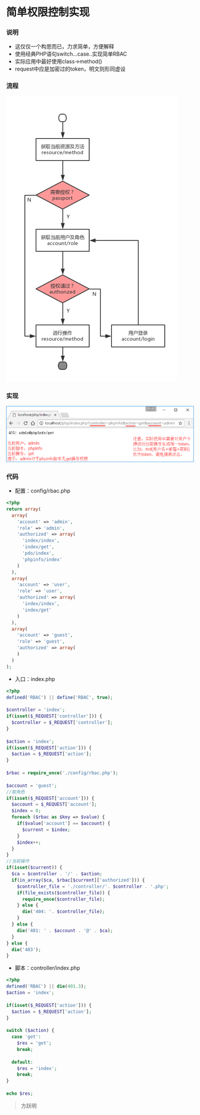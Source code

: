 简单权限控制实现
================

### 说明
- 这仅仅一个构思而已，力求简单，方便解释
- 使用经典PHP语句switch...case..实现简单RBAC
- 实际应用中最好使用class->method()
- request中应是加密过的token，明文则形同虚设

### 流程
![流程图](./README/rbac.png)

### 实现
![实现](./README/request.png)

### 代码
- 配置：config/rbac.php

```php
<?php
return array(
  array(
    'account' => 'admin',
    'role' => 'admin',
    'authorized' => array(
      'index/index',
      'index/get',
      'pdo/index',
      'phpinfo/index'
    )
  ),
  array(
    'account' => 'user',
    'role' => 'user',
    'authorized' => array(
      'index/index',
      'index/get'
    )
  ),
  array(
    'account' => 'guest',
    'role' => 'guest',
    'authorized' => array(
    )
  )
);
```

- 入口：index.php

```php
<?php
defined('RBAC') || define('RBAC', true);

$controller = 'index';
if(isset($_REQUEST['controller'])) {
  $controller = $_REQUEST['controller'];
}

$action = 'index';
if(isset($_REQUEST['action'])) {
  $action = $_REQUEST['action'];
}

$rbac = require_once('./config/rbac.php');

$account = 'guest';
//取角色
if(isset($_REQUEST['account'])) {
  $account = $_REQUEST['account'];
  $index = 0;
  foreach ($rbac as $key => $value) {
    if($value['account'] == $account) {
      $current = $index;
    }
    $index++;
  }
}
//当前操作
if(isset($current)) {
  $ca = $controller . '/' . $action;
  if(in_array($ca, $rbac[$current]['authorized'])) {
    $controller_file = './controller/'. $controller . '.php';
    if(file_exists($controller_file)) {
      require_once($controller_file);
    } else { 
      die('404: '. $controller_file);
    }
  } else {
    die('401: ' . $account . '@' . $ca);
  }
} else {
  die('403');
}
```

- 脚本：controller/index.php

```php
<?php
defined('RBAC') || die(401.3);
$action = 'index';

if(isset($_REQUEST['action'])) {
  $action = $_REQUEST['action'];
}

switch ($action) {
  case 'get':
    $res = 'get';
    break;
  
  default:
    $res = 'index';
    break;
}

echo $res;
```

> 方跃明